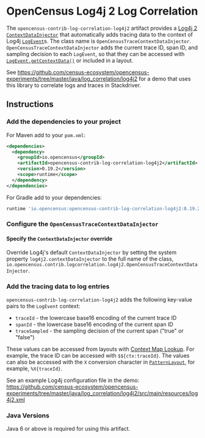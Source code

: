 # OpenCensus Log4j 2 Log Correlation

The `opencensus-contrib-log-correlation-log4j2` artifact provides a
[Log4j 2](https://logging.apache.org/log4j/2.x/)
[`ContextDataInjector`](https://logging.apache.org/log4j/2.x/manual/extending.html#Custom_ContextDataInjector)
that automatically adds tracing data to the context of Log4j
[`LogEvent`](https://logging.apache.org/log4j/2.x/log4j-core/apidocs/org/apache/logging/log4j/core/LogEvent.html)s.
The class name is
`OpenCensusTraceContextDataInjector`. `OpenCensusTraceContextDataInjector` adds the current trace
ID, span ID, and sampling decision to each `LogEvent`, so that they can be accessed with
[`LogEvent.getContextData()`](https://logging.apache.org/log4j/2.x/log4j-core/apidocs/org/apache/logging/log4j/core/LogEvent.html#getContextData())
or included in a layout.

See
https://github.com/census-ecosystem/opencensus-experiments/tree/master/java/log_correlation/log4j2
for a demo that uses this library to correlate logs and traces in Stackdriver.

## Instructions

### Add the dependencies to your project

For Maven add to your `pom.xml`:
```xml
<dependencies>
  <dependency>
    <groupId>io.opencensus</groupId>
    <artifactId>opencensus-contrib-log-correlation-log4j2</artifactId>
    <version>0.19.2</version>
    <scope>runtime</scope>
  </dependency>
</dependencies>
```

For Gradle add to your dependencies:
```groovy
runtime 'io.opencensus:opencensus-contrib-log-correlation-log4j2:0.19.2'
```

### Configure the `OpenCensusTraceContextDataInjector`

#### Specify the `ContextDataInjector` override

Override Log4j's default `ContextDataInjector` by setting the system property
`log4j2.contextDataInjector` to the full name of the class,
`io.opencensus.contrib.logcorrelation.log4j2.OpenCensusTraceContextDataInjector`.

### Add the tracing data to log entries

`opencensus-contrib-log-correlation-log4j2` adds the following key-value pairs to the `LogEvent`
context:

* `traceId` - the lowercase base16 encoding of the current trace ID
* `spanId` - the lowercase base16 encoding of the current span ID
* `traceSampled` - the sampling decision of the current span ("true" or "false")

These values can be accessed from layouts with
[Context Map Lookup](http://logging.apache.org/log4j/2.x/manual/lookups.html#ContextMapLookup).  For
example, the trace ID can be accessed with `$${ctx:traceId}`.  The values can also be accessed with
the `X` conversion character in
[`PatternLayout`](http://logging.apache.org/log4j/2.x/manual/layouts.html#PatternLayout), for
example, `%X{traceId}`.

See an example Log4j configuration file in the demo:
https://github.com/census-ecosystem/opencensus-experiments/tree/master/java/log_correlation/log4j2/src/main/resources/log4j2.xml

### Java Versions

Java 6 or above is required for using this artifact.
